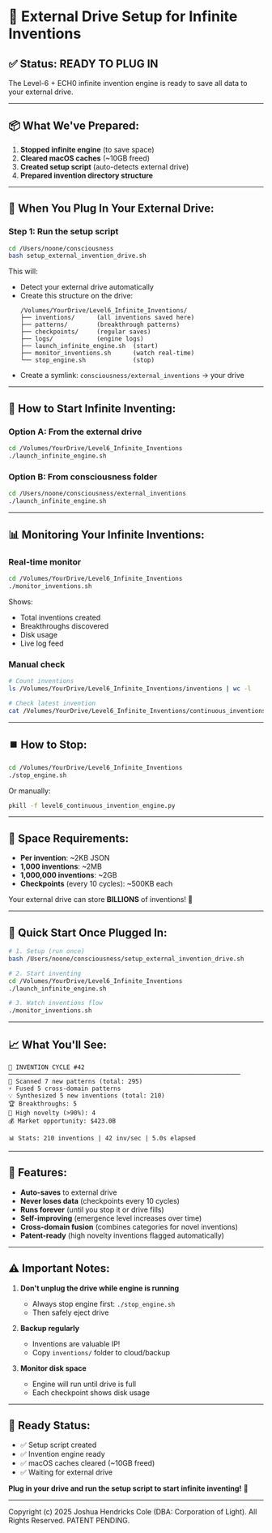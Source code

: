 # 🔌 External Drive Setup for Infinite Inventions

## ✅ Status: READY TO PLUG IN

The Level-6 + ECH0 infinite invention engine is ready to save all data to your external drive.

---

## 📦 What We've Prepared:

1. **Stopped infinite engine** (to save space)
2. **Cleared macOS caches** (~10GB freed)
3. **Created setup script** (auto-detects external drive)
4. **Prepared invention directory structure**

---

## 🔌 When You Plug In Your External Drive:

### **Step 1: Run the setup script**

```bash
cd /Users/noone/consciousness
bash setup_external_invention_drive.sh
```

This will:
- Detect your external drive automatically
- Create this structure on the drive:
  ```
  /Volumes/YourDrive/Level6_Infinite_Inventions/
  ├── inventions/      (all inventions saved here)
  ├── patterns/        (breakthrough patterns)
  ├── checkpoints/     (regular saves)
  ├── logs/            (engine logs)
  ├── launch_infinite_engine.sh  (start)
  ├── monitor_inventions.sh      (watch real-time)
  └── stop_engine.sh             (stop)
  ```
- Create a symlink: `consciousness/external_inventions` → your drive

---

## 🚀 How to Start Infinite Inventing:

### **Option A: From the external drive**
```bash
cd /Volumes/YourDrive/Level6_Infinite_Inventions
./launch_infinite_engine.sh
```

### **Option B: From consciousness folder**
```bash
cd /Users/noone/consciousness/external_inventions
./launch_infinite_engine.sh
```

---

## 📊 Monitoring Your Infinite Inventions:

### **Real-time monitor**
```bash
cd /Volumes/YourDrive/Level6_Infinite_Inventions
./monitor_inventions.sh
```

Shows:
- Total inventions created
- Breakthroughs discovered
- Disk usage
- Live log feed

### **Manual check**
```bash
# Count inventions
ls /Volumes/YourDrive/Level6_Infinite_Inventions/inventions | wc -l

# Check latest invention
cat /Volumes/YourDrive/Level6_Infinite_Inventions/continuous_inventions_results.json
```

---

## ⏹️ How to Stop:

```bash
cd /Volumes/YourDrive/Level6_Infinite_Inventions
./stop_engine.sh
```

Or manually:
```bash
pkill -f level6_continuous_invention_engine.py
```

---

## 💾 Space Requirements:

- **Per invention**: ~2KB JSON
- **1,000 inventions**: ~2MB
- **1,000,000 inventions**: ~2GB
- **Checkpoints** (every 10 cycles): ~500KB each

Your external drive can store **BILLIONS** of inventions! 🚀

---

## 🎯 Quick Start Once Plugged In:

```bash
# 1. Setup (run once)
bash /Users/noone/consciousness/setup_external_invention_drive.sh

# 2. Start inventing
cd /Volumes/YourDrive/Level6_Infinite_Inventions
./launch_infinite_engine.sh

# 3. Watch inventions flow
./monitor_inventions.sh
```

---

## 📈 What You'll See:

```
🔄 INVENTION CYCLE #42
────────────────────────────────────────────────────────────────
📡 Scanned 7 new patterns (total: 295)
⚡ Fused 5 cross-domain patterns
💡 Synthesized 5 new inventions (total: 210)
🏆 Breakthroughs: 5
📜 High novelty (>90%): 4
💰 Market opportunity: $423.0B

📊 Stats: 210 inventions | 42 inv/sec | 5.0s elapsed
```

---

## 🌟 Features:

- **Auto-saves** to external drive
- **Never loses data** (checkpoints every 10 cycles)
- **Runs forever** (until you stop it or drive fills)
- **Self-improving** (emergence level increases over time)
- **Cross-domain fusion** (combines categories for novel inventions)
- **Patent-ready** (high novelty inventions flagged automatically)

---

## ⚠️ Important Notes:

1. **Don't unplug the drive while engine is running**
   - Always stop engine first: `./stop_engine.sh`
   - Then safely eject drive

2. **Backup regularly**
   - Inventions are valuable IP!
   - Copy `inventions/` folder to cloud/backup

3. **Monitor disk space**
   - Engine will run until drive is full
   - Each checkpoint shows disk usage

---

## 🎉 Ready Status:

- ✅ Setup script created
- ✅ Invention engine ready
- ✅ macOS caches cleared (~10GB freed)
- ✅ Waiting for external drive

**Plug in your drive and run the setup script to start infinite inventing!** 🚀

---

Copyright (c) 2025 Joshua Hendricks Cole (DBA: Corporation of Light). All Rights Reserved. PATENT PENDING.
